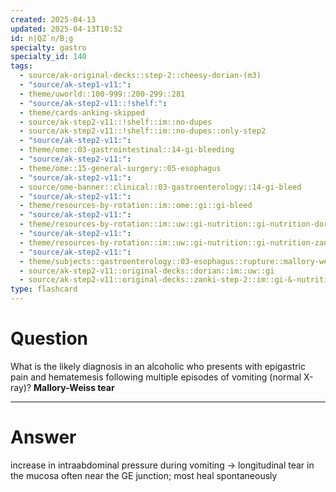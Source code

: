 ```yaml
---
created: 2025-04-13
updated: 2025-04-13T10:52
id: n|QZ`n/B;g
specialty: gastro
specialty_id: 140
tags:
  - source/ak-original-decks::step-2::cheesy-dorian-(m3)
  - "source/ak-step1-v11:": 
  - theme/uworld::100-999::200-299::281
  - "source/ak-step2-v11::!shelf:": 
  - theme/cards-anking-skipped
  - source/ak-step2-v11::!shelf::im::no-dupes
  - source/ak-step2-v11::!shelf::im::no-dupes::only-step2
  - "source/ak-step2-v11:": 
  - theme/ome::03-gastrointestinal::14-gi-bleeding
  - "source/ak-step2-v11:": 
  - theme/ome::15-general-surgery::05-esophagus
  - "source/ak-step2-v11:": 
  - source/ome-banner::clinical::03-gastroenterology::14-gi-bleed
  - "source/ak-step2-v11:": 
  - theme/resources-by-rotation::im::ome::gi::gi-bleed
  - "source/ak-step2-v11:": 
  - theme/resources-by-rotation::im::uw::gi-nutrition::gi-nutrition-dorian
  - "source/ak-step2-v11:": 
  - theme/resources-by-rotation::im::uw::gi-nutrition::gi-nutrition-zanki
  - "source/ak-step2-v11:": 
  - theme/subjects::gastroenterology::03-esophagus::rupture::mallory-weiss
  - source/ak-step2-v11::original-decks::dorian::im::uw::gi
  - source/ak-step2-v11::original-decks::zanki-step-2::im::gi-&-nutrition"
type: flashcard
---
```


# Question
What is the likely diagnosis in an alcoholic who presents with epigastric pain and hematemesis following multiple episodes of vomiting (normal X-ray)?   **Mallory-Weiss tear**

---

# Answer
increase in intraabdominal pressure during vomiting → longitudinal tear in the mucosa often near the GE junction; most heal spontaneously